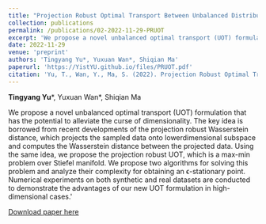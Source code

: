 ```yaml
---
title: "Projection Robust Optimal Transport Between Unbalanced Distributions"
collection: publications
permalink: /publications/02-2022-11-29-PRUOT
excerpt: 'We propose a novel unbalanced optimal transport (UOT) formulation that has the potential to alleviate the curse of dimensionality. The key idea is borrowed from recent developments of the projection robust Wasserstein distance, which projects the sampled data onto lowerdimensional subspace and computes the Wasserstein distance between the projected data. Using the same idea, we propose the projection robust UOT, which is a max-min problem over Stiefel manifold. We propose two algorithms for solving this problem and analyze their complexity for obtaining an ϵ-stationary point. Numerical experiments on both synthetic and real datasets are conducted to demonstrate the advantages of our new UOT formulation in high-dimensional cases.'
date: 2022-11-29
venue: 'preprint'
authors: 'Tingyang Yu*, Yuxuan Wan*, Shiqian Ma'
paperurl: 'https://YistYU.github.io/files/PRUOT.pdf'
citation: 'Yu, T., Wan, Y., Ma, S. (2022). Projection Robust Optimal Transport Between Unbalanced Distributions. preprint (In progress)'
---
```


**Tingyang Yu**\*, Yuxuan Wan\*, Shiqian Ma

We propose a novel unbalanced optimal transport (UOT) formulation that has the potential to alleviate the curse of dimensionality. The key idea is borrowed from recent developments of the projection robust Wasserstein distance, which projects the sampled data onto lowerdimensional subspace and computes the Wasserstein distance between the projected data. Using the same idea, we propose the projection robust UOT, which is a max-min problem over Stiefel manifold. We propose two algorithms for solving this problem and analyze their complexity for obtaining an ϵ-stationary point. Numerical experiments on both synthetic and real datasets are conducted to demonstrate the advantages of our new UOT formulation in high-dimensional cases.'

[Download paper here](https://github.com/YistYU/YistYU.github.io/blob/master/files/PRUOT.pdf)
